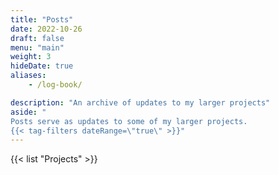 ```yaml
---
title: "Posts"
date: 2022-10-26
draft: false
menu: "main"
weight: 3
hideDate: true
aliases:
    - /log-book/

description: "An archive of updates to my larger projects"
aside: "
Posts serve as updates to some of my larger projects.
{{< tag-filters dateRange=\"true\" >}}"
---
```


{{< list "Projects" >}}
<!-- There's a special carve-out for this page in the list def -->